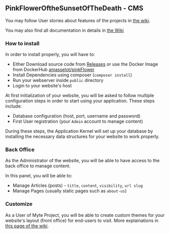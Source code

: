 ## PinkFlowerOftheSunsetOfTheDeath - CMS

You may follow User stories about features of the projects in [the wiki](https://github.com/PinkFlowerOfTheSunsetOfTheDeath/CMS/wiki).

You may also find all documentation in details in [the Wiki](https://github.com/PinkFlowerOfTheSunsetOfTheDeath/CMS/wiki)

### How to install 

In order to install properly, you will have to:

- Either Download source code from [Releases]() or use the Docker Image from DockerHub [amasselot/pinkFlower]()
- Install Dependencies using composer (`composer install`)
- Run your webserver inside `public` directory
- Login to your website's host

At first initialization of your website, you will be asked to follow multiple configuration steps in order to start using your application.
These steps include:
- Database configuration (host, port, username and password)
- First User registration (your `Admin` account to manage content)

During these steps, the Application Kernel will set up your database by installing the necessary data structures for your website to work properly. 

### Back Office

As the Administrator of the website, you will be able to have access to the back office to manage content.

In this panel, you will be able to:
- Manage Articles (posts) - `title`, `content`, `visibility`, `url slug`
- Manage Pages (usually static pages such as `about-us`)

### Customize

As a User of Myte Project, you will be able to create custom themes for your website's layout (front office) for end-users to visit.
More explainations in [this page of the wiki](https://github.com/PinkFlowerOfTheSunsetOfTheDeath/CMS/wiki/Create-a-custom-theme).